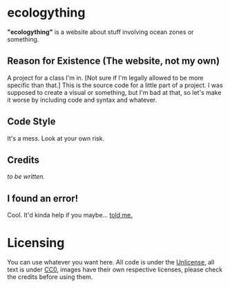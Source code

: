 # ecologything
**"ecologything"** is a website about stuff involving ocean zones or something.

## Reason for Existence (The website, not my own)
A project for a class I'm in. [Not sure if I'm legally allowed to be more specific than that.]
This is the source code for a little part of a project.
I was supposed to create a visual or something, but I'm bad at that, so let's make it worse by including code and syntax and whatever.

## Code Style
It's a mess. Look at your own risk.

## Credits
*to be written.*

## I found an error!
Cool. It'd kinda help if you maybe... [told me.](https://github.com/AndyThePie/ecologything/issues)

# Licensing
You can use whatever you want here.
All code is under the [Unlicense](https://github.com/AndyThePie/ecologything/blob/master/LICENSE), all text is under [CC0](https://creativecommons.org/publicdomain/zero/1.0/), images have their own respective licenses, please check the credits before using them.
